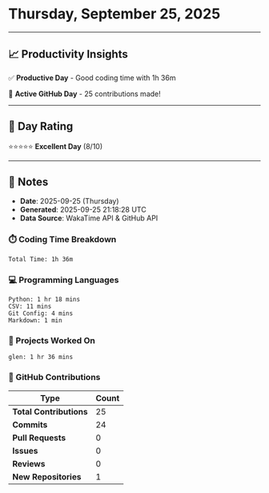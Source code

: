 # Thursday, September 25, 2025

---

## 📈 Productivity Insights

✅ **Productive Day** - Good coding time with 1h 36m

🚀 **Active GitHub Day** - 25 contributions made!

---

## 🎯 Day Rating

⭐⭐⭐⭐⭐ **Excellent Day** (8/10)

---

## 📝 Notes

- **Date**: 2025-09-25 (Thursday)
- **Generated**: 2025-09-25 21:18:28 UTC
- **Data Source**: WakaTime API & GitHub API


### ⏱️ Coding Time Breakdown

```
Total Time: 1h 36m
```

### 💻 Programming Languages

```
Python: 1 hr 18 mins
CSV: 11 mins
Git Config: 4 mins
Markdown: 1 min
```

### 📂 Projects Worked On

```
glen: 1 hr 36 mins

```


### 🐙 GitHub Contributions

| Type | Count |
|------|-------|
| **Total Contributions** | 25 |
| **Commits** | 24 |
| **Pull Requests** | 0 |
| **Issues** | 0 |
| **Reviews** | 0 |
| **New Repositories** | 1 |

